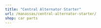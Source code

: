 ```yaml
---
title: "Central Alternator Starter"
url: /manassas/central-alternator-starter/
shop: car parts
---
```

